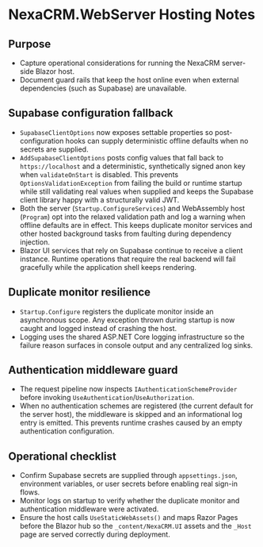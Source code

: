 # NexaCRM.WebServer Hosting Notes

## Purpose
- Capture operational considerations for running the NexaCRM server-side Blazor host.
- Document guard rails that keep the host online even when external dependencies (such as Supabase) are unavailable.

## Supabase configuration fallback
- `SupabaseClientOptions` now exposes settable properties so post-configuration hooks can supply deterministic offline defaults when no secrets are supplied.
- `AddSupabaseClientOptions` posts config values that fall back to `https://localhost` and a deterministic, synthetically signed anon key when `validateOnStart` is disabled. This prevents `OptionsValidationException` from failing the build or runtime startup while still validating real values when supplied and keeps the Supabase client library happy with a structurally valid JWT.
- Both the server (`Startup.ConfigureServices`) and WebAssembly host (`Program`) opt into the relaxed validation path and log a warning when offline defaults are in effect. This keeps duplicate monitor services and other hosted background tasks from faulting during dependency injection.
- Blazor UI services that rely on Supabase continue to receive a client instance. Runtime operations that require the real backend will fail gracefully while the application shell keeps rendering.

## Duplicate monitor resilience
- `Startup.Configure` registers the duplicate monitor inside an asynchronous scope. Any exception thrown during startup is now caught and logged instead of crashing the host.
- Logging uses the shared ASP.NET Core logging infrastructure so the failure reason surfaces in console output and any centralized log sinks.

## Authentication middleware guard
- The request pipeline now inspects `IAuthenticationSchemeProvider` before invoking `UseAuthentication`/`UseAuthorization`.
- When no authentication schemes are registered (the current default for the server host), the middleware is skipped and an informational log entry is emitted. This prevents runtime crashes caused by an empty authentication configuration.

## Operational checklist
- Confirm Supabase secrets are supplied through `appsettings.json`, environment variables, or user secrets before enabling real sign-in flows.
- Monitor logs on startup to verify whether the duplicate monitor and authentication middleware were activated.
- Ensure the host calls `UseStaticWebAssets()` and maps Razor Pages before the Blazor hub so the `_content/NexaCRM.UI` assets and the `_Host` page are served correctly during deployment.

